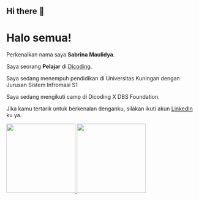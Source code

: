 ## Hi there 👋

# Halo semua! 

Perkenalkan nama saya **Sabrina Maulidya**.<br>

Saya seorang **Pelajar** di [Dicoding](https://www.dicoding.com/).<br>

Saya sedang menempuh pendidikan di Universitas Kuningan dengan Jurusan Sistem Infromasi S1<br>

Saya sedang mengikuti camp di Dicoding X DBS Foundation.<br>

Jika kamu tertarik untuk berkenalan denganku, silakan ikuti akun [LinkedIn](https://www.linkedin.com/in/sabrina-maulidya-021907236/) ku ya.

<p align="left">
<a href="https://github.com/sabrina4646">
  <img height="180em" src="https://github-readme-stats.vercel.app/api?username=sabrina4646&show_icons=true&theme=algolia&include_all_commits=true&count_private=true"/>
  <img height="180em" src="https://github-readme-stats.vercel.app/api/top-langs/?username=sabrina4646&layout=compact&theme=algolia"/>
</a>
</p>
